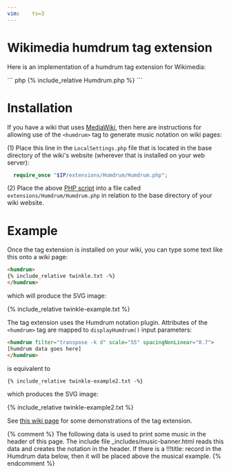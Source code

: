 ```yaml
---
vim:	ts=3
---
```


# Wikimedia humdrum tag extension #

Here is an implementation of a humdrum tag extension for Wikimedia:

<div class="scrolling"></div>
``` php
{% include_relative Humdrum.php %}
```

# Installation #

If you have a wiki that uses <a target="_blank"
href="https://www.mediawiki.org/wiki/MediaWiki">MediaWiki</a>, then here
are instructions for allowing use of the `<humdrum>` tag to generate music
notation on wiki pages:

(1) Place this line in the `LocalSettings.php` file that is located in the
base directory of the wiki's website (wherever that is installed on your
web server):


```php
  require_once "$IP/extensions/Humdrum/Humdrum.php";
```

(2) Place the above <a target="_blank" href="Humdrum.php">PHP script</a>
into a file called `extensions/Humdrum/Humdrum.php` in relation to the
base directory of your wiki website.


# Example #

Once the tag extension is installed on your wiki, you can type some text like this onto a wiki page:


```html
<humdrum>
{% include_relative twinkle.txt -%}
</humdrum>
```

which will produce the SVG image:

{% include_relative twinkle-example.txt %}


The tag extension uses the Humdrum notation plugin.  Attributes of the `<humdrum>` tag are mapped
to `displayHumdrum()` input parameters:

```html
<humdrum filter="transpose -k d" scale="55" spacingNonLinear="0.7">
[humdrum data goes here]
</humdrum>
```

is equivalent to

```html
{% include_relative twinkle-example2.txt -%}
```

which produces the SVG image:

{% include_relative twinkle-example2.txt %}

See <a target="_blank" href="http://wiki.ccarh.org/wiki/Humdrum_wiki_extension">this wiki page</a>
for some demonstrations of the tag extension.

<script>
document.addEventListener("DOMContentLoaded", function() {
	var list = document.querySelectorAll("div.scrolling");
	for (var i=0; i<list.length; i++) {
		var element = list[i].nextElementSibling;
		if (element) {
			list[i].innerHTML = element.outerHTML;
			element.style.display = "none";
		}
	}
});
</script>


{% comment %}
	The following data is used to print some music in the header of this page.
	The include file _includes/music-banner.html reads this data and creates
	the notation in the header.  If there is a !!!title: record in the
	Humdrum data below, then it will be placed above the musical example.
{% endcomment %}

<div style="display:none" id="title-notation-source">
!!!title: Haydn: String quartet in E major, op. 17/1 (H III:25), mvmt. 4: Finale: Presto, automatic piano reduction
{% include banner-scores/haydn-op17n1-04.krn %}
</div>
